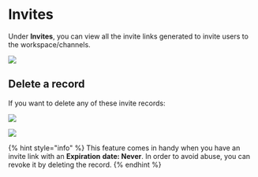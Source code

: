 # Invites

Under **Invites**, you can view all the invite links generated to invite users to the workspace/channels.

![](../../../.gitbook/assets/image%20%28349%29%20%281%29%20%281%29%20%281%29%20%281%29.png)

## Delete a record

If you want to delete any of these invite records:

![](../../../.gitbook/assets/image%20%28410%29.png)

![](../../../.gitbook/assets/image%20%28405%29%20%281%29%20%281%29.png)

{% hint style="info" %}
This feature comes in handy when you have an invite link with an **Expiration** **date: Never**. In order to avoid abuse, you can revoke it by deleting the record.
{% endhint %}

